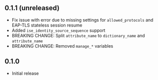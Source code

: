 ## 0.1.1 (unreleased)

- Fix issue with error due to missing settings for `allowed_protocols` and EAP-TLS stateless session resume
- Added `ise_identity_source_sequence` support
- BREAKING CHANGE: Split `attribute_name` to `dictionary_name` and `attribute_name`
- BREAKING CHANGE: Removed `manage_*` variables

## 0.1.0

- Initial release
